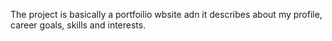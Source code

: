 The project is basically a portfoilio wbsite adn it describes about my profile, career goals, skills and interests.
